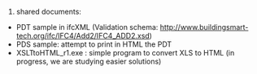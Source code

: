 1. shared documents:
- PDT sample in ifcXML (Validation schema: http://www.buildingsmart-tech.org/ifc/IFC4/Add2/IFC4_ADD2.xsd)
- PDS sample: attempt to print in HTML the PDT
- XSLTtoHTML_r1.exe : simple program to convert XLS to HTML (in progress, we are studying easier solutions) 